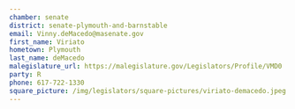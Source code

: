 ```yaml
---
chamber: senate
district: senate-plymouth-and-barnstable
email: Vinny.deMacedo@masenate.gov
first_name: Viriato
hometown: Plymouth
last_name: deMacedo
malegislature_url: https://malegislature.gov/Legislators/Profile/VMD0
party: R
phone: 617-722-1330
square_picture: /img/legislators/square-pictures/viriato-demacedo.jpeg
---
```

